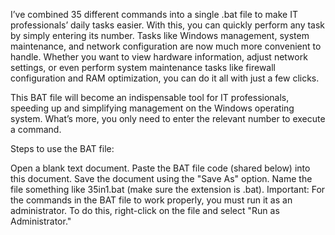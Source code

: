 I’ve combined 35 different commands into a single .bat file to make IT professionals’ daily tasks easier. With this, you can quickly perform any task by simply entering its number. Tasks like Windows management, system maintenance, and network configuration are now much more convenient to handle. Whether you want to view hardware information, adjust network settings, or even perform system maintenance tasks like firewall configuration and RAM optimization, you can do it all with just a few clicks.

This BAT file will become an indispensable tool for IT professionals, speeding up and simplifying management on the Windows operating system. What’s more, you only need to enter the relevant number to execute a command.

Steps to use the BAT file:

Open a blank text document.
Paste the BAT file code (shared below) into this document.
Save the document using the "Save As" option. Name the file something like 35in1.bat (make sure the extension is .bat).
Important: For the commands in the BAT file to work properly, you must run it as an administrator. To do this, right-click on the file and select "Run as Administrator."
